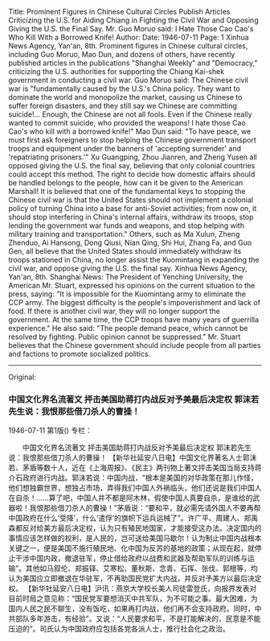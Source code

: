 Title: Prominent Figures in Chinese Cultural Circles Publish Articles Criticizing the U.S. for Aiding Chiang in Fighting the Civil War and Opposing Giving the U.S. the Final Say. Mr. Guo Moruo said: I Hate Those Cao Cao's Who Kill With a Borrowed Knife!
Author:
Date: 1946-07-11
Page: 1
Xinhua News Agency, Yan'an, 8th. Prominent figures in Chinese cultural circles, including Guo Moruo, Mao Dun, and dozens of others, have recently published articles in the publications "Shanghai Weekly" and "Democracy," criticizing the U.S. authorities for supporting the Chiang Kai-shek government in conducting a civil war. Guo Moruo said: The Chinese civil war is "fundamentally caused by the U.S.'s China policy. They want to dominate the world and monopolize the market, causing us Chinese to suffer foreign disasters, and they still say we Chinese are committing suicide!... Enough, the Chinese are not all fools. Even if the Chinese really wanted to commit suicide, who provided the weapons! I hate those Cao Cao's who kill with a borrowed knife!" Mao Dun said: "To have peace, we must first ask foreigners to stop helping the Chinese government transport troops and equipment under the banners of 'accepting surrender' and 'repatriating prisoners.'" Xu Guangping, Zhou Jianren, and Zheng Yusen all opposed giving the U.S. the final say, believing that only colonial countries could accept this method. The right to decide how domestic affairs should be handled belongs to the people, how can it be given to the American Marshall! It is believed that one of the fundamental keys to stopping the Chinese civil war is that the United States should not implement a colonial policy of turning China into a base for anti-Soviet activities; from now on, it should stop interfering in China's internal affairs, withdraw its troops, stop lending the government war funds and weapons, and stop helping with military training and transportation." Others, such as Ma Xulun, Zheng Zhenduo, Ai Hansong, Dong Qiusi, Nian Qing, Shi Hui, Zhang Fa, and Guo Gen, all believe that the United States should immediately withdraw its troops stationed in China, no longer assist the Kuomintang in expanding the civil war, and oppose giving the U.S. the final say.
    Xinhua News Agency, Yan'an, 8th. Shanghai News: The President of Yenching University, the American Mr. Stuart, expressed his opinions on the current situation to the press, saying: "It is impossible for the Kuomintang army to eliminate the CCP army. The biggest difficulty is the people's impoverishment and lack of food. If there is another civil war, they will no longer support the government. At the same time, the CCP troops have many years of guerrilla experience." He also said: "The people demand peace, which cannot be resolved by fighting. Public opinion cannot be suppressed." Mr. Stuart believes that the Chinese government should include people from all parties and factions to promote socialized politics.



<hr /> 

Original: 


### 中国文化界名流著文  抨击美国助蒋打内战反对予美最后决定权  郭沫若先生说：我恨那些借刀杀人的曹操！

1946-07-11
第1版()
专栏：

　　中国文化界名流著文
    抨击美国助蒋打内战反对予美最后决定权
    郭沫若先生说：我恨那些借刀杀人的曹操！
    【新华社延安八日电】中国文化界著名人士郭沫若、茅盾等数十人，近在《上海周报》、《民主》两刊物上著文抨击美国当局支持蒋介石政府进行内战。郭沫若说：中国内战，“根本是美国的对华政策在那儿作怪，他们想独霸世界，想独占市场，弄得我们中国人外祸临头，他们还说是我们中国人在自杀！……算了吧，中国人并不都是阿木林，假使中国人真要自杀，是谁给的武器啦！我恨那些借刀杀人的曹操！”茅盾说：“要和平，就必需先请外国人不要再帮中国政府在什么‘受降’，什么‘遣俘’的旗帜下运兵运械了”。许广平、周建人、郑禹森都反对给美方最后决定权，认为只有殖民地国家，才能接受这办法。决定国内的事情应该怎样做的权利，是人民的，岂可送给美国马歇尔！认为制止中国内战根本关键之一，便是美国不施行殖民地、化中国为反苏的基地的政策；从现在起，就停止干涉中国内政，撤退驻军，停止借给政府以战费和武器及帮助军队的训练与运输”。其他如马叙伦、郑振铎、艾寒松、董秋斯、念青、石挥、张伐、郭根等，均认为美国应立即撤退在华驻军，不再助国民党扩大内战，并反对予美方以最后决定权。
    【新华社延安八日电】沪讯：燕京大学校长美人司徒雷登氏，向报界发表对目前时局之意见称：“国民党军要想消灭中共军队，为不可能之事。最大困难，为国内人民之民不聊生，没有饭吃，如果再打内战，他们再不会支持政府。同时，中共部队多年游击，有经验”。又说：“人民要求和平，不是打能解决的，民意是不能压迫的”。司氏认为中国政府应包括各党各派人士，推行社会化之政治。
